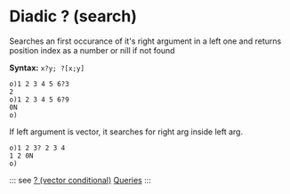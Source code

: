 # Diadic ? (search)

Searches an first occurance of it's right argument in a left one and
returns position index as a number or nill if not found

**Syntax:** ```x?y; ?[x;y]```

```o
o)1 2 3 4 5 6?3
2
o)1 2 3 4 5 6?9
0N
o)
```

If left argument is vector, it searches for right arg inside left arg.

```o
o)1 2 3? 2 3 4
1 2 0N
o)
```

::: see
[? (vector conditional)](/verbs/conditional/vcond.md)
[Queries](/queries.md)
:::

